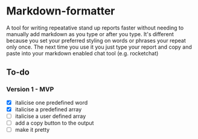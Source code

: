 # Markdown-formatter
A tool for writing repeatative stand up reports faster without needing to manually add markdown as you type or after you type. It's different because you set your preferred styling on words or phrases your repeat only once. The next time you use it you just type your report and copy and paste into your markdown enabled chat tool (e.g. rocketchat)

## To-do<br>
### Version 1 - MVP
- [x] italicise one predefined word<br>
- [x] italicise a predefined array<br>
- [ ] italicise a user defined array<br>
- [ ] add a copy button to the output<br>
- [ ] make it pretty
